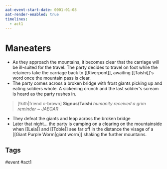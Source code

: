 ```yaml
---
aat-event-start-date: 0001-01-08
aat-render-enabled: true
timelines:
  - act1
---
```

# Maneaters
- As they approach the mountains, it becomes clear that the carriage will be ill-suited for the travel. The party decides to travel on foot while the retainers take the carriage back to [[Riverpont]], awaiting [[Taishi]]'s word once the mountain pass is clear.
- The party comes across a broken bridge with frost giants picking up and eating soldiers whole. A sickening crunch and the last soldier's scream is heard as the party rushes in.
> [!kith|friend c-brown] **Signus/Taishi** _humanity received a grim reminder ~ JAEGAR_
- They defeat the giants and leap across the broken bridge
- Later that night... the party is camping on a clearing on the mountainside when [[Leia]] and [[Toble]] see far off in the distance the visage of a [[Giant Purple Worm|giant worm]] shaking the further mountains.

## Tags
 #event #act1